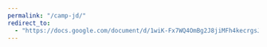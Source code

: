 ```yaml
---
permalink: "/camp-jd/"
redirect_to:
  - "https://docs.google.com/document/d/1wiK-Fx7WQ4OmBg2J8jiMFh4kecrgsJ72N8QADL9FViY/"
---
```

